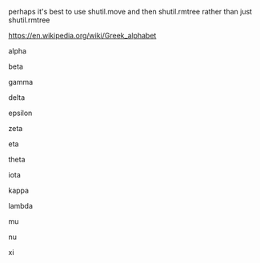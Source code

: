 
perhaps it's best to use shutil.move and then shutil.rmtree rather than just shutil.rmtree

https://en.wikipedia.org/wiki/Greek_alphabet

alpha

beta

gamma

delta

epsilon

zeta

eta

theta

iota

kappa

lambda

mu

nu

xi
